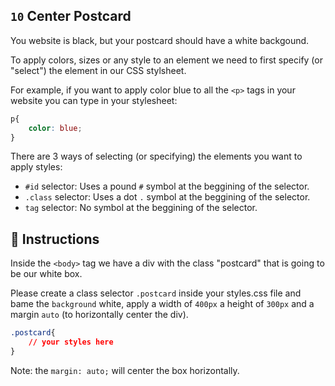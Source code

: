 ## `10` Center Postcard

You website is black, but your postcard should have a white backgound.

To apply colors, sizes or any style to an element we need to first specify (or "select") the element in our CSS stylsheet.

For example, if you want to apply color blue to all the `<p>` tags in your website you can type in your stylesheet:

```css
p{
    color: blue;
}
```

There are 3 ways of selecting (or specifying) the elements you want to apply styles: 
- `#id` selector: Uses a pound `#` symbol at the beggining of the selector.
- `.class` selector: Uses a dot `.`  symbol at the beggining of the selector.
- `tag` selector: No symbol at the beggining of the selector.

## 📝 Instructions

Inside the `<body>` tag we have a div with the class "postcard" that is going to be our white box.

Please create a class selector `.postcard` inside your styles.css file and bame the `background` white, apply a width of `400px` a height of `300px` and a margin `auto` (to horizontally center the div).

```css
.postcard{
    // your styles here
}
```

Note: the `margin: auto;` will center the box horizontally.